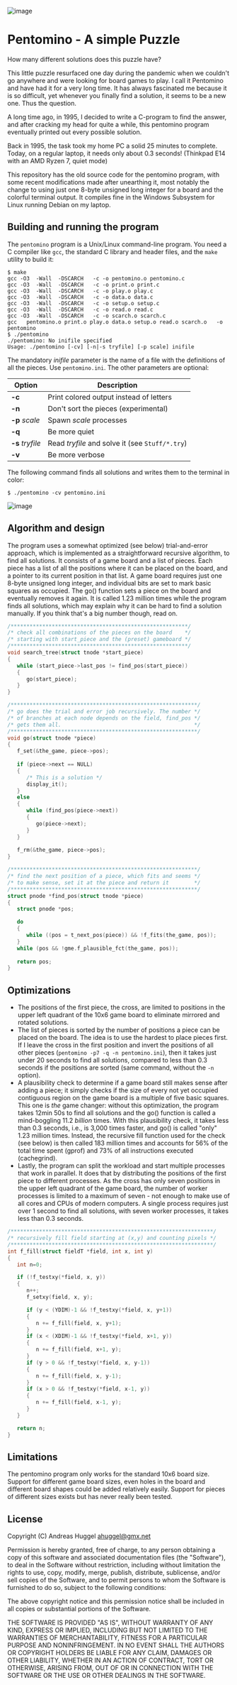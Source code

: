 ![image](https://raw.githubusercontent.com/ahuggel/pentomino/main/Stuff/pentomino.jpg)

# Pentomino - A simple Puzzle

How many different solutions does this puzzle have?

This little puzzle resurfaced one day during the pandemic when we couldn't go anywhere and were looking for board games to play. I call it Pentomino and have had it for a very long time. It has always fascinated me because it is so difficult, yet whenever you finally find a solution, it seems to be a new one. Thus the question.

A long time ago, in 1995, I decided to write a C-program to find the answer, and after cracking my head for quite a while, this pentomino program eventually printed out every possible solution.

Back in 1995, the task took my home PC a solid 25 minutes to complete. Today, on a regular laptop, it needs only about 0.3 seconds! (Thinkpad E14 with an AMD Ryzen 7, quiet mode)

This repository has the old source code for the pentomino program, with some recent modifications made after unearthing it, most notably the change to using just one 8-byte unsigned long integer for a board and the colorful terminal output. It compiles fine in the Windows Subsystem for Linux running Debian on my laptop.

## Building and running the program

The ```pentomino``` program is a Unix/Linux command-line program. You need a C compiler like ```gcc```, the standard C library and header files, and the ```make``` utility to build it:

```
$ make
gcc -O3  -Wall  -DSCARCH   -c -o pentomino.o pentomino.c
gcc -O3  -Wall  -DSCARCH   -c -o print.o print.c
gcc -O3  -Wall  -DSCARCH   -c -o play.o play.c
gcc -O3  -Wall  -DSCARCH   -c -o data.o data.c
gcc -O3  -Wall  -DSCARCH   -c -o setup.o setup.c
gcc -O3  -Wall  -DSCARCH   -c -o read.o read.c
gcc -O3  -Wall  -DSCARCH   -c -o scarch.o scarch.c
gcc   pentomino.o print.o play.o data.o setup.o read.o scarch.o   -o pentomino
$ ./pentomino
./pentomino: No inifile specified
Usage: ./pentomino [-cv] [-n|-s tryfile] [-p scale] inifile
```

The mandatory _inifile_ parameter is the name of a file with the definitions of all the pieces. Use ```pentomino.ini```. The other parameters are optional:

| Option | Description | 
|  --- | --- |
| **-c** | Print colored output instead of letters |
| **-n** | Don't sort the pieces (experimental) |
| **-p** _scale_ | Spawn _scale_ processes |
| **-q** | Be more quiet |
| **-s** _tryfile_ | Read _tryfile_ and solve it (see ```Stuff/*.try```) |
| **-v** | Be more verbose |

The following command finds all solutions and writes them to the terminal in color:

```
$ ./pentomino -cv pentomino.ini
```
![image](https://raw.githubusercontent.com/ahuggel/pentomino/main/Stuff/solutions.png)

## Algorithm and design

The program uses a somewhat optimized (see below) trial-and-error approach, which is implemented as a straightforward recursive algorithm, to find all solutions. It consists of a game board and a list of pieces. Each piece has a list of all the positions where it can be placed on the board, and a pointer to its current position in that list. A game board requires just one 8-byte unsigned long integer, and individual bits are set to mark basic squares as occupied. The go() function sets a piece on the board and eventually removes it again. It is called 1.23 million times while the program finds all solutions, which may explain why it can be hard to find a solution manually. If you think that's a big number though, read on.

```c
/********************************************************/
/* check all combinations of the pieces on the board    */ 
/* starting with start_piece and the (preset) gameboard */
/********************************************************/
void search_tree(struct tnode *start_piece)
{
   while (start_piece->last_pos != find_pos(start_piece))
   {
      go(start_piece);
   }
}

/***********************************************************/
/* go does the trial and error job recursively. The number */
/* of branches at each node depends on the field, find_pos */
/* gets them all.                                          */
/***********************************************************/
void go(struct tnode *piece)
{
   f_set(&the_game, piece->pos);
   
   if (piece->next == NULL)
   {
      /* This is a solution */
      display_it();
   }
   else
   {
      while (find_pos(piece->next))
      {
         go(piece->next);
      }
   }
   
   f_rm(&the_game, piece->pos);
}

/***********************************************************/
/* find the next position of a piece, which fits and seems */
/* to make sense, set it at the piece and return it        */
/***********************************************************/
struct pnode *find_pos(struct tnode *piece)
{
   struct pnode *pos;

   do
   {
      while ((pos = t_next_pos(piece)) && !f_fits(the_game, pos));
   }
   while (pos && !gme.f_plausible_fct(the_game, pos));
   
   return pos;
}
```

## Optimizations

- The positions of the first piece, the cross, are limited to positions in the upper left quadrant of the 10x6 game board to eliminate mirrored and rotated solutions.
- The list of pieces is sorted by the number of positions a piece can be placed on the board. The idea is to use the hardest to place pieces first. If I leave the cross in the first position and invert the positions of all other pieces (```pentomino -p7 -q -n pentomino.ini```), then it takes just under 20 seconds to find all solutions, compared to less than 0.3 seconds if the positions are sorted (same command, without the ```-n``` option).
- A plausibility check to determine if a game board still makes sense after adding a piece; it simply checks if the size of every not yet occupied contiguous region on the game board is a multiple of five basic squares. This one is _the_ game changer: without this optimization, the program takes 12min 50s to find all solutions and the go() function is called a mind-boggling 11.2 _billion_ times. With this plausibility check, it takes less than 0.3 seconds, i.e., is 3,000 times faster, and go() is called "only" 1.23 million times. Instead, the recursive fill function used for the check (see below) is then called 183 million times and accounts for 56% of the total time spent (gprof) and 73% of all instructions executed (cachegrind).
- Lastly, the program can split the workload and start multiple processes that work in parallel. It does that by distributing the positions of the first piece to different processes. As the cross has only seven positions in the upper left quadrant of the game board, the number of worker processes is limited to a maximum of seven - not enough to make use of all cores and CPUs of modern computers. A single process requires just over 1 second to find all solutions, with seven worker processes, it takes less than 0.3 seconds.

```c
/****************************************************************/
/* recursively fill field starting at (x,y) and counting pixels */
/****************************************************************/
int f_fill(struct fieldT *field, int x, int y)
{
   int n=0;

   if (!f_testxy(*field, x, y))
   {
      n++;
      f_setxy(field, x, y);

      if (y < (YDIM)-1 && !f_testxy(*field, x, y+1))
      {
         n += f_fill(field, x, y+1);
      }
      if (x < (XDIM)-1 && !f_testxy(*field, x+1, y))
      {
         n += f_fill(field, x+1, y);
      }
      if (y > 0 && !f_testxy(*field, x, y-1))
      {
         n += f_fill(field, x, y-1);
      }
      if (x > 0 && !f_testxy(*field, x-1, y))
      {
         n += f_fill(field, x-1, y);
      }
   }

   return n;
}
```

## Limitations

The pentomino program only works for the standard 10x6 board size. Support for different game board sizes, even holes in the board and different board shapes could be added relatively easily. Support for pieces of different sizes exists but has never really been tested.

## License

Copyright (C) Andreas Huggel <ahuggel@gmx.net>

Permission is hereby granted, free of charge, to any person obtaining a copy of this software
and associated documentation files (the "Software"), to deal in the Software without 
restriction, including without limitation the rights to use, copy, modify, merge, publish, 
distribute, sublicense, and/or sell copies of the Software, and to permit persons to whom the 
Software is furnished to do so, subject to the following conditions:

The above copyright notice and this permission notice shall be included in all copies or 
substantial portions of the Software.

THE SOFTWARE IS PROVIDED "AS IS", WITHOUT WARRANTY OF ANY KIND, EXPRESS OR IMPLIED, INCLUDING 
BUT NOT LIMITED TO THE WARRANTIES OF MERCHANTABILITY, FITNESS FOR A PARTICULAR PURPOSE AND 
NONINFRINGEMENT. IN NO EVENT SHALL THE AUTHORS OR COPYRIGHT HOLDERS BE LIABLE FOR ANY CLAIM, 
DAMAGES OR OTHER LIABILITY, WHETHER IN AN ACTION OF CONTRACT, TORT OR OTHERWISE, ARISING FROM, 
OUT OF OR IN CONNECTION WITH THE SOFTWARE OR THE USE OR OTHER DEALINGS IN THE SOFTWARE.
